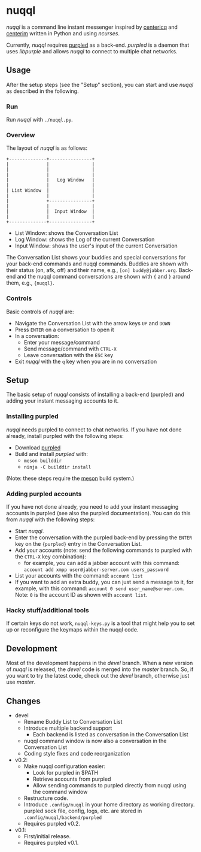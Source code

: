 # nuqql

*nuqql* is a command line instant messenger inspired by
[centericq](http://thekonst.net/centericq/) and
[centerim](http://www.centerim.org) written in Python and using *ncurses*.

Currently, *nuqql* requires [purpled](https://github.com/hwipl/purpled) as a
back-end. *purpled* is a daemon that uses *libpurple* and allows *nuqql* to
connect to multiple chat networks.


## Usage

After the setup steps (see the "Setup" section), you can start and use *nuqql*
as described in the following.

### Run

Run *nuqql* with `./nuqql.py`.

### Overview

The layout of *nuqql* is as follows:

```
+--------------+----------------+
|              |                |
|              |                |
|              |                |
|              |   Log Window   |
|              |                |
| List Window  |                |
|              |                |
|              +----------------+
|              |                |
|              |  Input Window  |
|              |                |
+--------------+----------------+
```

* List Window: shows the Conversation List
* Log Window: shows the Log of the current Conversation
* Input Window: shows the user's input of the current Conversation

The Conversation List shows your buddies and special conversations for your
back-end commands and nuqql commands. Buddies are shown with their status (on,
afk, off) and their name, e.g., `[on] buddy@jabber.org`. Back-end and the nuqql
command conversations are shown with `{` and `}` around them, e.g., `{nuqql}`.

### Controls

Basic controls of *nuqql* are:

* Navigate the Conversation List with the arrow keys `UP` and `DOWN`
* Press `ENTER` on a conversation to open it
* In a conversation:
  * Enter your message/command
  * Send message/command with `CTRL-X`
  * Leave conversation with the `ESC` key
* Exit *nuqql* with the `q` key when you are in no conversation


## Setup

The basic setup of *nuqql* consists of installing a back-end (purpled) and
adding your instant messaging accounts to it.

### Installing purpled

*nuqql* needs purpled to connect to chat networks. If you have not done
already, install purpled with the following steps:

* Download [purpled](https://github.com/hwipl/purpled)
* Build and install *purpled* with:
  * `meson builddir`
  * `ninja -C builddir install`

(Note: these steps require the [meson](https://mesonbuild.com/) build system.)

### Adding purpled accounts

If you have not done already, you need to add your instant messaging accounts
in purpled (see also the purpled documentation). You can do this from *nuqql*
with the following steps:

* Start *nuqql*.
* Enter the conversation with the purpled back-end by pressing the `ENTER` key
  on the `{purpled}` entry in the Conversation List.
* Add your accounts (note: send the following commands to purpled with the
  `CTRL-X` key combination):
  * for example, you can add a jabber account with this command:
    `account add xmpp user@jabber-server.com users_password`
* List your accounts with the command: `account list`
* If you want to add an extra buddy, you can just send a message to it, for
  example, with this command: `account 0 send user_name@server.com`. Note: `0`
  is the account ID as shown with `account list`.

### Hacky stuff/additional tools

If certain keys do not work, `nuqql-keys.py` is a tool that might help you to
set up or reconfigure the keymaps within the nuqql code.


## Development

Most of the development happens in the *devel* branch. When a new version of
*nuqql* is released, the *devel* code is merged into the *master* branch. So,
if you want to try the latest code, check out the *devel* branch, otherwise
just use *master*.

## Changes

* devel
  * Rename Buddy List to Conversation List
  * Introduce multiple backend support
    * Each backend is listed as conversation in the Conversation List
  * nuqql command window is now also a conversation in the Conversation List
  * Coding style fixes and code reorganization
* v0.2:
  * Make nuqql configuration easier:
    * Look for purpled in $PATH
    * Retrieve accounts from purpled
    * Allow sending commands to purpled directly from nuqql using the command
      window
  * Restructure code.
  * Introduce `.config/nuqql` in your home directory as working directory.
    purpled sock file, config, logs, etc. are stored in
    `.config/nuqql/backend/purpled`
  * Requires purpled v0.2.
* v0.1:
  * First/initial release.
  * Requires purpled v0.1.
